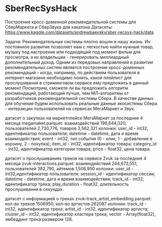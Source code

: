 # SberRecSysHack
Построение кросс-доменной рекомендательной системы для СберМаркета и СберЗвука для хакатона
Датасеты: https://www.kaggle.com/datasets/andrewbaevsky/sber-recsys-hack/data

Задача:
Рекомендательные системы плотно вошли в нашу жизнь. Их постоянное развитие позволяет нам с легкостью найти нужный товар, музыку под настроение или подходящий под момент фильм для просмотра, а их владельцам - генерировать миллиардный дополнительный доход. Одним из передовых направлений в развитии рекомендательных систем является построение кросс-доменных рекомендаций - когда, например, по действиям пользователя в интернет-магазине необходимо понять, какой плейлист для прослушивания в стриминговом сервисе ему предложить в данный момент
Посмотрим, сможете ли вы предложить алгоритм рекомендаций, работающий лучше, чем МЛ-алгоритмы от разработчиков рекомендательной системы Сбера. В качестве данных для обучения будем использовать реальные данные экосистемы Сбера - интеракции пользователей на сервисах МегаМаркет и Звук.

датасет о закупках на маркетплейсе МегаМаркет за последние 4 месяца megamaket.parquet: взаимодействий 196,644,020, пользователей 2,730,776, товаров 3,562,321
колонки:
user_id - int32, идентификатор пользователя;
datetime - datetime, дата и время взаимодействия;
event - int32, тип события (0 - клик, 1 - добавление в корзину, 2 - покупка);
item_id - int32, идентификатор товара;
category_id - int32, идентификатор категории товара;
price - float32, цена товара.

датасет о прослушиваниях треков на сервисе Zvuk за последние 4 месяца zvuk-interactions.parquet: взаимодействий 244,673,551, пользователей 382,790, айтемов 1,506,950
колонки:
user_id - int32,идентификатор пользователя;
session_id - идентификатор сессии;
datetime - datetime, дата и время взаимодействия;
track_id - int32, идентификатор трека;
play_duration - float32, длительность прослушивания в секундах.

датасет с информацией о треках zvuk-track_artist_embedding.parquet: кол-во треков 1506950, кол-во артистов 262087
колонки:
track_id - int32, идентификатор трека;
artist_id - int32, идентификатор артиста;
cluster_id - int32, идентификатор кластера трека;
vector - Array(float32), эмбеддинг трека размером 128.
